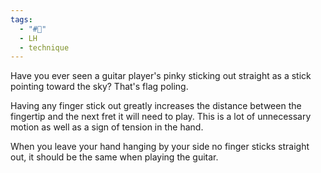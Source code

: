 ```yaml
---
tags:
  - "#🌱"
  - LH
  - technique
---
```

Have you ever seen a guitar player's pinky sticking out straight as a stick pointing toward the sky? That's flag poling. 

Having any finger stick out greatly increases the distance between the fingertip and the next fret it will need to play. This is a lot of unnecessary motion as well as a sign of tension in the hand. 

When you leave your hand hanging by your side no finger sticks straight out, it should be the same when playing the guitar. 